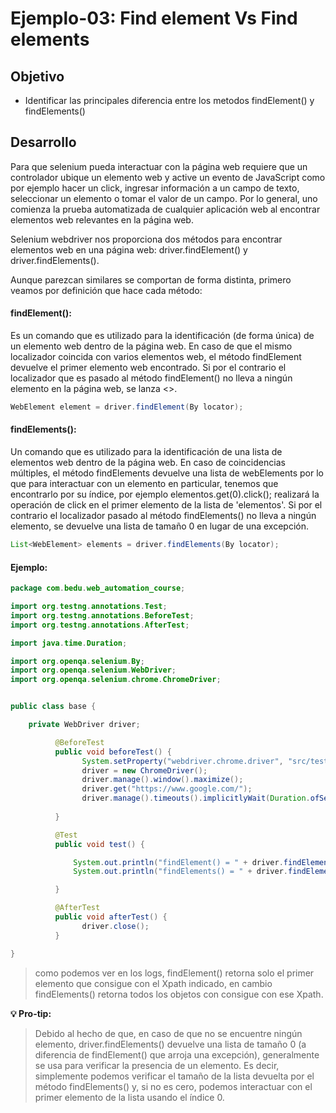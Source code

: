 # Ejemplo-03: Find element Vs Find elements

## Objetivo

* Identificar las principales diferencia entre los metodos findElement() y findElements()

## Desarrollo

Para que selenium pueda interactuar con la página web requiere que un controlador ubique un elemento web y active un evento de JavaScript como por ejemplo hacer un click, ingresar información a un campo de texto, seleccionar un elemento o tomar el valor de un campo. Por lo general, uno comienza la prueba automatizada de cualquier aplicación web al encontrar elementos web relevantes en la página web.

Selenium webdriver nos proporciona dos métodos para encontrar elementos web en una página web: driver.findElement() y driver.findElements().

Aunque parezcan similares se comportan de forma distinta, primero veamos por definición que hace cada método:

#### findElement(): 
Es un comando que es utilizado para la identificación (de forma única) de un elemento web dentro de la página web. En caso de que el mismo localizador coincida con varios elementos web, el método findElement devuelve el primer elemento web encontrado. Si por el contrario el localizador que es pasado al método findElement() no lleva a ningún elemento en la página web, se lanza <<NoSuchElementException>>. 

```Java
WebElement element = driver.findElement(By locator);
```

#### findElements(): 
Un comando que es utilizado para la identificación de una lista de elementos web dentro de la página web. En caso de coincidencias múltiples, el método findElements devuelve una lista de webElements por lo que para interactuar con un elemento en particular, tenemos que encontrarlo por su índice, por ejemplo elementos.get(0).click(); realizará la operación de click en el primer elemento de la lista de 'elementos'. Si por el contrario el localizador pasado al método findElements() no lleva a ningún elemento, se devuelve una lista de tamaño 0 en lugar de una excepción.

```Java
List<WebElement> elements = driver.findElements(By locator);
```

#### Ejemplo:

```Java
package com.bedu.web_automation_course;

import org.testng.annotations.Test;
import org.testng.annotations.BeforeTest;
import org.testng.annotations.AfterTest;

import java.time.Duration;

import org.openqa.selenium.By;
import org.openqa.selenium.WebDriver;
import org.openqa.selenium.chrome.ChromeDriver;


public class base {

	private WebDriver driver;

		  @BeforeTest
		  public void beforeTest() {
				System.setProperty("webdriver.chrome.driver", "src/test/resources/webdrivers/chromedriver");
				driver = new ChromeDriver();
				driver.manage().window().maximize();
				driver.get("https://www.google.com/");
				driver.manage().timeouts().implicitlyWait(Duration.ofSeconds(10));
				
		  }

		  @Test
		  public void test() {

			  System.out.println("findElement() = " + driver.findElement(By.xpath("//input[@type='submit']")));
			  System.out.println("findElements() = " + driver.findElements(By.xpath("//input[@type='submit']")));

		  }

		  @AfterTest
		  public void afterTest() {
			  	driver.close();
		  }

}

```
> como podemos ver en los logs, findElement() retorna solo el primer elemento que consigue con el Xpath indicado, en cambio findElements() retorna todos los objetos con consigue con ese Xpath.

**💡 Pro-tip:**
> Debido al hecho de que, en caso de que no se encuentre ningún elemento, driver.findElements() devuelve una lista de tamaño 0 (a diferencia de findElement() que arroja una excepción), generalmente se usa para verificar la presencia de un elemento. Es decir, simplemente podemos verificar el tamaño de la lista devuelta por el método findElements() y, si no es cero, podemos interactuar con el primer elemento de la lista usando el índice 0.

